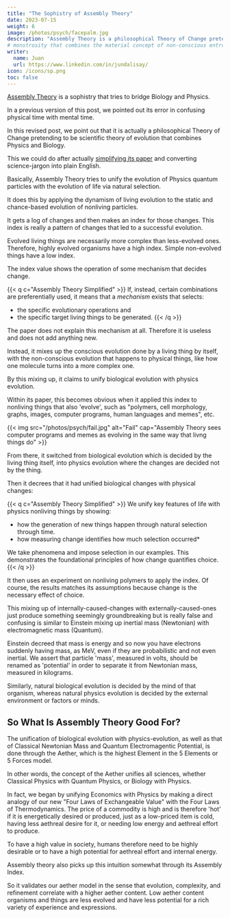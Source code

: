 ```yaml
---
title: "The Sophistry of Assembly Theory"
date: 2023-07-15
weight: 6
image: /photos/psych/facepalm.jpg
description: "Assembly Theory is a philosophical Theory of Change pretending to be scientific theory of evolution that combines Physics and Biology"
# monstrosity that combines the material concept of non-conscious entropy, the emergent 'arrow of time' (physical time), and conscious biology (mental time)
writer:
  name: Juan
  url: https://www.linkedin.com/in/jundalisay/
icon: /icons/sp.png
toc: false
---
```



[Assembly Theory](https://www.nature.com/articles/s41586-023-06600-9) is a sophistry that tries to bridge Biology and Physics. 

In a previous version of this post, we pointed out its error in confusing physical time with mental time. 

In this revised post, we point out that it is actually a philosophical Theory of Change pretending to be scientific theory of evolution that combines Physics and Biology.

This we could do after actually [simplifying its paper](/research/cronin/assembly) and converting science-jargon into plain English. 

Basically, Assembly Theory tries to unify the evolution of Physics quantum particles with the evolution of life via natural selection. 

It does this by applying the dynamism of living evolution to the static and chance-based evolution of nonliving particles. 

It gets a log of changes and then makes an index for those changes. This index is really a pattern of changes that led to a successful evolution. 

Evolved living things are necessarily more complex than less-evolved ones. Therefore, highly evolved organisms have a high index. Simple non-evolved things have a low index.

The index value shows the operation of some mechanism that decides change. 

{{< q c="Assembly Theory Simplified" >}}
If, instead, certain combinations are preferentially used, it means that a *mechanism* exists that selects:
- the specific evolutionary operations and
- the specific target living things to be generated.
{{< /q >}}

The paper does not explain this mechanism at all. Therefore it is useless and does not add anything new. 

Instead, it mixes up the conscious evolution done by a living thing by itself, with the non-conscious evolution that happens to physical things, like how one molecule turns into a more complex one. 

By this mixing up, it claims to unify biological evolution with physics evolution. 

Within its paper, this becomes obvious when it applied this index to nonliving things that also 'evolve', such as "polymers, cell morphology, graphs, images, computer programs, human languages and memes", etc.

{{< img src="/photos/psych/fail.jpg" alt="Fail" cap="Assembly Theory sees computer programs and memes as evolving in the same way that livng things do" >}}

From there, it switched from biological evolution which is decided by the living thing itself, into physics evolution where the changes are decided not by the thing. 

Then it decrees that it had unified biological changes with physical changes:

{{< q c="Assembly Theory Simplified" >}}
We unify key features of life with physics nonliving things by showing:
- how the generation of new things happen through natural selection through time.
- how measuring change identifies how much selection occurred*

We take phenomena and impose selection in our examples. This demonstrates the foundational principles of how change quantifies choice.
{{< /q >}}

It then uses an experiment on nonliving polymers to apply the index. Of course, the results matches its assumptions because change is the necessary effect of choice.


This mixing up of internally-caused-changes with externally-caused-ones just produce something seemingly groundbreaking but is really false and confusing is similar to Einstein mixing up inertial mass (Newtonian) with electromagnetic mass (Quantum).

Einstein decreed that mass is energy and so now you have electrons suddenly having mass, as MeV, even if they are probabilistic and not even inertial. We assert that particle 'mass', measured in volts, should be renamed as 'potential' in order to separate it from Newtonian mass, measured in kilograms.   

Similarly, natural biological evolution is decided by the mind of that organism, whereas natural physics evolution is decided by the external environment or factors or minds.


## So What Is Assembly Theory Good For?

The unification of biological evolution with physics-evolution, as well as that of Classical Newtonian Mass and Quantum Electromagentic Potential, is done through the Aether, which is the highest Element in the 5 Elements or 5 Forces model.  

In other words, the concept of the Aether unifies all sciences, whether Classical Physics with Quantum Physics, or Biology with Physics. 

In fact, we began by unifying Economics with Physics by making a direct analogy of our new "Four Laws of Exchangeable Value" with the Four Laws of Thermodynamics. The price of a commodity is high and is therefore 'hot' if it is energetically desired or produced, just as a low-priced item is cold, having less aethreal desire for it, or needing low energy and aethreal effort to produce.

To have a high value in society, humans therefore need to be highly desirable or to have a high potential for aethreal effort and internal energy.

Assembly theory also picks up this intuition somewhat through its Assembly Index. 

So it validates our aether model in the sense that evolution, complexity, and refinement correlate with a higher aether content. Low aether content organisms and things are less evolved and have less potential for a rich variety of experience and expressions.   



<!--  that happens when the material concept of non-conscious entropy and the emergent 'arrow of time' (physical time) are merged with conscious biology (mental time).

Assembly Theory uses 'memory' to unify both. 

In reality, they are confusing memory with probability which they call 'combinatons' creating an assembly index. 

The Aether theory of the 5 Elements model is already complete and far superior to assembly theory and is already used most obviously in Ayurveda and Chinese medicine. 

We can estimate the amount of aether in a physical body or metaphysical idea by comparison over spacetime. 

We have low tech ways to detect whether an object was 'evolved' or not.

Assembly Theory on the other hand measures their 'combinations' via electromagnetism: MRI, infrared, spectrometry.

We explain that Life takes time to evolve because it has to wait for the 5 Elements to perfect themselves. It is not because they have to go through a predetermined time depth.

Assembly Theory creates absurdities like "time is expanding, not space" and "imagining timelessness requires time". 

In reality, what they call time is really the sequence of perceptions. And so it tales more perceptions before life emerges and for matter to gain complexity. In this case, the causal mechanism is the aethereal mind and not physical time. 
 -->